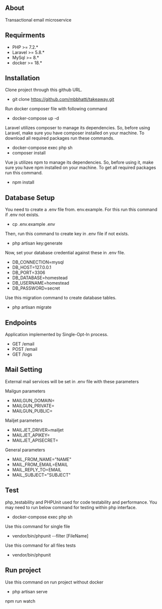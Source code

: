 ## About
Transactional email microservice

## Requirments
- PHP >= 7.2.*
- Laravel >= 5.8.*
- MySql >= 8.*
- docker >= 18.*

## Installation 
Clone project through this github URL.
- git clone https://github.com/mbbhatti/takeaway.git

Run docker composer file with following command
- docker-compose up -d

Laravel utilizes composer to manage its dependencies. So, before using Laravel, make sure you have composer installed on your machine. To download all required packages run these commands.
- docker-compose exec php sh
- composer install

Vue js utilizes npm to manage its dependencies. So, before using it, make sure you have npm installed on your machine. To get all required packages run this command.
- npm install

## Database Setup
You need to create a .env file from. env.example. For this run this command if .env not exists.
-  cp .env.example .env

Then, run this command to create key in .env file if not exists.
- php artisan key:generate

Now, set your database credential against these in .env file.

- DB_CONNECTION=mysql
- DB_HOST=127.0.0.1
- DB_PORT=3306
- DB_DATABASE=homestead
- DB_USERNAME=homestead
- DB_PASSWORD=secret

Use this migration command to create database tables.
- php artisan migrate

## Endpoints
Application implemented by Single-Opt-In process.

- GET /email
- POST /email
- GET /logs

## Mail Setting
External mail services will be set in .env file with these parameters

Mailgun parameters 
- MAILGUN_DOMAIN=
- MAILGUN_PRIVATE=
- MAILGUN_PUBLIC=

Mailjet parameters 
- MAILJET_DRIVER=mailjet
- MAILJET_APIKEY=
- MAILJET_APISECRET=

General parameters
- MAIL_FROM_NAME="NAME"
- MAIL_FROM_EMAIL=EMAIL
- MAIL_REPLY_TO=EMAIL
- MAIL_SUBJECT="SUBJECT"

## Test
php_testability and PHPUnit used for code testability and performance. You may need to run below command for testing within php interface.
- docker-compose exec php sh

Use this command for single file
- vendor/bin/phpunit --filter [FileName]

Use this command for all files tests
- vendor/bin/phpunit

## Run project
Use this command on run project without docker
- php artisan serve

npm run watch